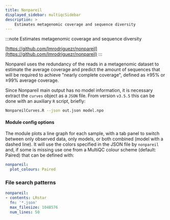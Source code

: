 ```yaml
---
title: Nonpareil
displayed_sidebar: multiqcSidebar
description: >
    Estimates metagenomic coverage and sequence diversity
---
```


<!--
~~~~~ DO NOT EDIT ~~~~~
This file is autogenerated from the MultiQC module python docstring.
Do not edit the markdown, it will be overwritten.

File path for the source of this content: multiqc/modules/nonpareil/nonpareil.py
~~~~~~~~~~~~~~~~~~~~~~~
-->

:::note
Estimates metagenomic coverage and sequence diversity

[https://github.com/lmrodriguezr/nonpareil](https://github.com/lmrodriguezr/nonpareil)
:::

Nonpareil uses the redundancy of the reads in a metagenomic dataset to estimate
the average coverage and predict the amount of sequences that will be required
to achieve "nearly complete coverage", defined as ≥95% or ≥99% average coverage.

Since Nonpareil main output has no model information, it is necessary extract the `curves` object as a `JSON` file.
From version `v3.5.5` this can be done with an auxiliary `R` script, briefly:
```bash
NonpareilCurves.R --json out.json model.npo
```

#### Module config options

The module plots a line graph for each sample, with a tab panel to switch between only observed data, only models,
or both combined (model with a dashed line). It will use the colors specified in the JSON file by `nonpareil` and,
if some is missing use one from a MultiQC colour scheme (default: Paired) that can be defined with:

```yaml
nonpareil:
  plot_colours: Paired
```

### File search patterns

```yaml
nonpareil:
- contents: LRstar
  fn: '*.json'
  max_filesize: 1048576
  num_lines: 50
```
    